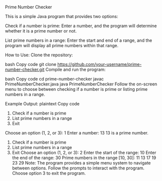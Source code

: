 Prime Number Checker

This is a simple Java program that provides two options:

Check if a number is prime: Enter a number, and the program will determine whether it is a prime number or not.

List prime numbers in a range: Enter the start and end of a range, and the program will display all prime numbers within that range.

How to Use:
Clone the repository:

bash
Copy code
git clone https://github.com/your-username/prime-number-checker.git
Compile and run the program:

bash
Copy code
cd prime-number-checker
javac PrimeNumberChecker.java
java PrimeNumberChecker
Follow the on-screen menu to choose between checking if a number is prime or listing prime numbers in a range.

Example Output:
plaintext
Copy code
1. Check if a number is prime
2. List prime numbers in a range
3. Exit
   
Choose an option (1, 2, or 3): 1
Enter a number: 13
13 is a prime number.

1. Check if a number is prime
2. List prime numbers in a range
3. Exit
Choose an option (1, 2, or 3): 2
Enter the start of the range: 10
Enter the end of the range: 30
Prime numbers in the range [10, 30]: 11 13 17 19 23 29
Note:
The program provides a simple menu system to navigate between options.
Follow the prompts to interact with the program.
Choose option 3 to exit the program.
